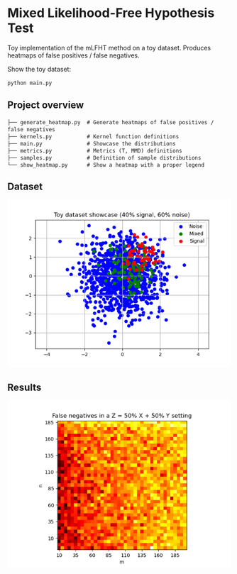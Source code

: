 # Mixed Likelihood-Free Hypothesis Test

Toy implementation of the mLFHT method on a toy dataset.
Produces heatmaps of false positives / false negatives.

Show the toy dataset:

```bash
python main.py
```

## Project overview

```
├── generate_heatmap.py  # Generate heatmaps of false positives / false negatives
├── kernels.py           # Kernel function definitions
├── main.py              # Showcase the distributions
├── metrics.py           # Metrics (T, MMD) definitions
├── samples.py           # Definition of sample distributions
└── show_heatmap.py      # Show a heatmap with a proper legend

```

## Dataset

![Dataset](./images/dataset.png)

## Results

![False Negatives](./images/false%20negatives.png)
